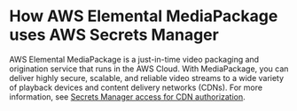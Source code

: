 # How AWS Elemental MediaPackage uses AWS Secrets Manager<a name="integrating_how-services-use-secrets_EMPlong"></a>

AWS Elemental MediaPackage is a just\-in\-time video packaging and origination service that runs in the AWS Cloud\. With MediaPackage, you can deliver highly secure, scalable, and reliable video streams to a wide variety of playback devices and content delivery networks \(CDNs\)\. For more information, see [Secrets Manager access for CDN authorization](https://docs.aws.amazon.com/mediapackage/latest/ug/setting-up-create-trust-rel-policy-cdn.html)\.
